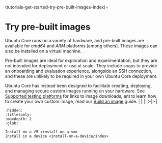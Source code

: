 (tutorials-get-started-try-pre-built-images-index)=
# Try pre-built images

Ubuntu Core runs on a variety of hardware, and pre-built images are available for _amd64_ and _ARM_ platforms (among others). These images can also be installed on a virtual machine.

Pre-built images are ideal for exploration and experimentation, but they are not intended for deployment or use at scale. They include snaps to provide an onboarding and evaluation experience, alongside an SSH connection, and these are unlikely to be required in your own Ubuntu Core deployment. 

Ubuntu Core has instead been designed to facilitate creating, deploying, and managing secure custom images running on your hardware. See [Supported testing platforms](/reference/testing-platforms) for links to image downloads, ant to learn how to create your own custom image, read our [Build an image](/tutorials/get-started/build-your-first-image/index) guide.
| | |
|:-|:-|


```{toctree}
:hidden:
:titlesonly:
:maxdepth: 2
:glob:

Install on a VM <install-on-a-vm>
Install in a device <install-on-a-device/index>
